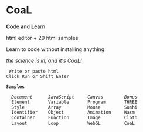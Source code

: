 # CoaL
**Co**de **a**nd **L**earn

html editor + 20 html samples

Learn to code without installing anything. 

*the science is in, and it's CoaL!*
<pre><code> Write or paste html 
Click Run or Shift Enter

<b>Samples</b>

  <i>Document      JavaScript     Canvas        Bonus </i>
  Element       Variable       Program       THREE
  Style         Array          Mouse         Sushi
  Identifier    Object         Animation     Wasm
  Container     Function       Image         Cloth
  Layout        Loop           WebGL         CoaL </code> </pre>
